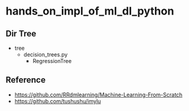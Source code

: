# hands_on_impl_of_ml_dl_python


## Dir Tree
* tree
    * decision_trees.py
        * RegressionTree


## Reference
* https://github.com/RRdmlearning/Machine-Learning-From-Scratch
* https://github.com/tushushu/imylu